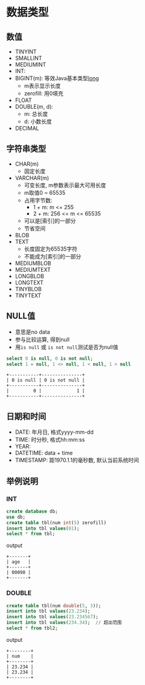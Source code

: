 # 数据类型

## 数值

- TINYINT
- SMALLINT
- MEDIUMINT
- INT: 
- BIGINT(m): 等效Java基本类型[long](Java_Primitray_Type.md)
  - m表示显示长度
  - zerofill: 用0填充
- FLOAT
- DOUBLE(m, d): 
  - m: 总长度
  - d: 小数长度
- DECIMAL

## 字符串类型

- CHAR(m)
  - 固定长度
- VARCHAR(m)
  - 可变长度, m参数表示最大可用长度
  - m取值0 ~ 65535
  - 占用字节数: 
    - 1 + m: m <= 255
    - 2 + m: 256 <= m <= 65535
  - 可以是[索引]的一部分
  - 节省空间
- BLOB
- TEXT
  - 长度固定为65535字符
  - 不能成为[索引]的一部分
- MEDIUMBLOB
- MEDIUMTEXT
- LONGBLOB
- LONGTEXT
- TINYBLOB
- TINYTEXT

## NULL值

- 意思是no data
- 参与比较运算, 得到null
- 用`is null` 或 `is not null`测试是否为null值

```sql
select 0 is null, 0 is not null;
select 1 = null, 1 <> null, 1 < null, 1 > null
```

```shell
+-----------+---------------+
| 0 is null | 0 is not null |
+-----------+---------------+
|         0 |             1 |
+-----------+---------------+
```

## 日期和时间

- DATE: 年月日, 格式yyyy-mm-dd
- TIME: 时分秒, 格式hh:mm:ss
- YEAR: 
- DATETIME: data + time
- TIMESTAMP: 距1970.1.1的毫秒数, 默认当前系统时间

## 举例说明

### INT

```sql
create database db;
use db;
create table tbl(num int(5) zerofill)
insert into tbl values(81);
select * from tbl;
```

output

```shell
+-------+
| age   |
+-------+
| 00090 |
+-------+
```

### DOUBLE

```sql
create table tbl(num double(5, 3));
insert into tbl values(23.234);
insert into tbl values(23.234567);
insert into tbl values(234.34);  // 超出范围
select * from tbl2;
```
output

```shell
+--------+
| num    |
+--------+
| 23.234 |
| 23.234 |
+--------+
```

## 


